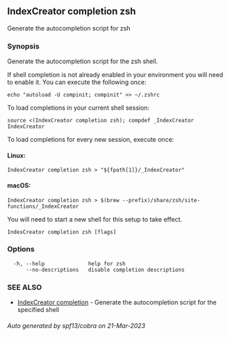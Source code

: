 ## IndexCreator completion zsh

Generate the autocompletion script for zsh

### Synopsis

Generate the autocompletion script for the zsh shell.

If shell completion is not already enabled in your environment you will need
to enable it.  You can execute the following once:

	echo "autoload -U compinit; compinit" >> ~/.zshrc

To load completions in your current shell session:

	source <(IndexCreator completion zsh); compdef _IndexCreator IndexCreator

To load completions for every new session, execute once:

#### Linux:

	IndexCreator completion zsh > "${fpath[1]}/_IndexCreator"

#### macOS:

	IndexCreator completion zsh > $(brew --prefix)/share/zsh/site-functions/_IndexCreator

You will need to start a new shell for this setup to take effect.


```
IndexCreator completion zsh [flags]
```

### Options

```
  -h, --help              help for zsh
      --no-descriptions   disable completion descriptions
```

### SEE ALSO

* [IndexCreator completion](IndexCreator_completion.md)	 - Generate the autocompletion script for the specified shell

###### Auto generated by spf13/cobra on 21-Mar-2023
